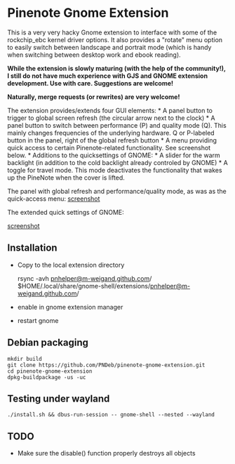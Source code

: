 # Pinenote Gnome Extension

This is a very very hacky Gnome extension to interface with some of the
rockchip_ebc kernel driver options. It also provides a "rotate" menu option to
easily switch between landscape and portrait mode (which is handy when
switching between desktop work and ebook reading).

**While the extension is slowly maturing (with the help of the community!), I
still do not have much experience with GJS and GNOME extension development. Use
with care. Suggestions are welcome!**

**Naturally, merge requests (or rewrites) are very welcome!**

The extension provides/extends four GUI elements:
	* A panel button to trigger to global screen refresh (the circular arrow
	  next to the clock)
	* A panel button to switch between performance (P) and quality mode (Q).
	  This mainly changes frequencies of the underlying hardware. Q or
	  P-labeled button in the panel, right of the global refresh button
	* A menu providing quick access to certain Pinenote-related functionality.
	  See screenshot below.
	* Additions to the quicksettings of GNOME:
		* A slider for the warm backlight (in addition to the cold backlight
		  already controled by GNOME)
		* A toggle for travel mode. This mode deactivates the functionality
		  that wakes up the PineNote when the cover is lifted.

The panel with global refresh and performance/quality mode, as was as the
quick-access menu:
[screenshot](screenshot_menu.png)

The extended quick settings of GNOME:

[screenshot](screenshot_quicksettings.png)


## Installation

* Copy to the local extension directory

	rsync -avh pnhelper@m-weigand.github.com/ $HOME/.local/share/gnome-shell/extensions/pnhelper@m-weigand.github.com/

* enable in gnome extension manager
* restart gnome

## Debian packaging

	mkdir build
	git clone https://github.com/PNDeb/pinenote-gnome-extension.git
	cd pinenote-gnome-extension
	dpkg-buildpackage -us -uc

## Testing under wayland

	./install.sh && dbus-run-session -- gnome-shell --nested --wayland


## TODO

* Make sure the disable() function properly destroys all objects
